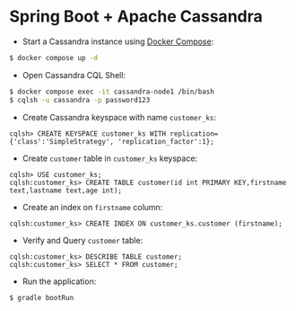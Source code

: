 
# Spring Boot + Apache Cassandra

- Start a Cassandra instance using [Docker Compose](https://github.com/bitnami/containers/blob/main/bitnami/cassandra/docker-compose-cluster.yml):

```bash
$ docker compose up -d
```
- Open Cassandra CQL Shell:

```bash
$ docker compose exec -it cassandra-node1 /bin/bash
$ cqlsh -u cassandra -p password123
```

- Create Cassandra keyspace with name `customer_ks`:

```cql
cqlsh> CREATE KEYSPACE customer_ks WITH replication={'class':'SimpleStrategy', 'replication_factor':1};
```
- Create `customer` table in `customer_ks` keyspace:

```cql
cqlsh> USE customer_ks;
cqlsh:customer_ks> CREATE TABLE customer(id int PRIMARY KEY,firstname text,lastname text,age int);
```

- Create an index on `firstname` column:

```cql
cqlsh:customer_ks> CREATE INDEX ON customer_ks.customer (firstname);
```

- Verify and  Query `customer` table:

```cql
cqlsh:customer_ks> DESCRIBE TABLE customer;
cqlsh:customer_ks> SELECT * FROM customer;
```

- Run the application:
```bash
$ gradle bootRun
```